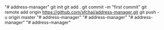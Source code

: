 "# address-manager"  git init git add . git commit -m "first commit" git remote add origin https://github.com/sfchai/address-manager.git git push -u origin master
"# address-manager" 
"# address-manager" 
"# address-manager" 
"# address-manager" 

